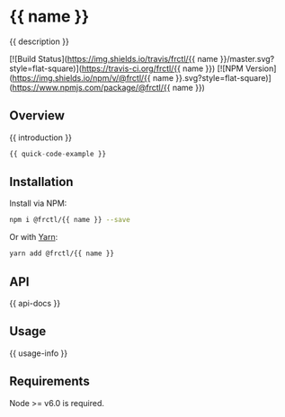 # {{ name }}

{{ description }}

[![Build Status](https://img.shields.io/travis/frctl/{{ name }}/master.svg?style=flat-square)](https://travis-ci.org/frctl/{{ name }})
[![NPM Version](https://img.shields.io/npm/v/@frctl/{{ name }}.svg?style=flat-square)](https://www.npmjs.com/package/@frctl/{{ name }})

## Overview

{{ introduction }}

```js
{{ quick-code-example }}
```

## Installation

Install via NPM:

```bash
npm i @frctl/{{ name }} --save
```

Or with [Yarn](http://yarnpkg.com):

```bash
yarn add @frctl/{{ name }}
```

## API

{{ api-docs }}

## Usage

{{ usage-info }}

## Requirements

Node >= v6.0 is required.
